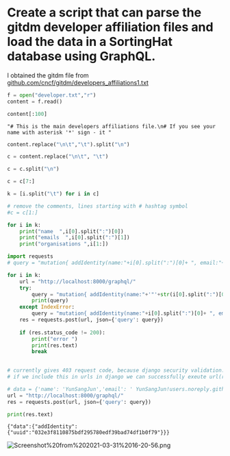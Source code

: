 # Create a script that can parse the gitdm developer affiliation files and load the data in a SortingHat database using GraphQL.

I obtained the gitdm file from [github.com/cncf/gitdm/developers_affiliations1.txt](https://github.com/cncf/gitdm/blob/master/developers_affiliations1.txt)


```python
f = open("developer.txt","r")
content = f.read()
```


```python
content[:100]
```




    "# This is the main developers affiliations file.\n# If you see your name with asterisk '*' sign - it "




```python
content.replace("\n\t","\t").split("\n")
```


```python
c = content.replace("\n\t", "\t")
```


```python
c = c.split("\n")
```


```python
c = c[7:]
```


```python
k = [i.split("\t") for i in c]
```


```python
# remove the comments, lines starting with # hashtag symbol 
#c = c[1:]
```


```python
for i in k:
    print("name  ",i[0].split(":")[0])
    print("emails  ",i[0].split(":")[1])
    print("organisations ",i[1:])
```


```python
import requests
# query = "mutation{ addIdentity(name:"+i[0].split(":")[0]+ ", email:"+ i[0].split(":")[1].split(",")[0]+ ",source:" + "git"+",username:"+ i[0].split(":")[0]+"){uuid}}"

for i in k:
    url = "http://localhost:8000/graphql/"
    try:
        query = "mutation{ addIdentity(name:"+'"'+str(i[0].split(":")[0])+'"'+", email:"+'"'+ i[0].split(":")[1].split(",")[0]+'"'+ ",source:" +'"'+ "git"+'"'+",username:"+'"'+str(i[0].split(":")[0])+'"'+"){uuid}}"
        print(query)
    except IndexError:
        query = "mutation{ addIdentity(name:"+i[0].split(":")[0]+ ", email:"+"na"+ ",source:" + "git"+",username:"+ i[0].split(":")[0]+"){uuid}}"
    res = requests.post(url, json={'query': query})
    
    if (res.status_code != 200):
        print("error ")
        print(res.text)
        break
    
```


```python
# currently gives 403 request code, because django security validation. 
# if we include this in urls in django we can successfully exeute url(r'^graphql', csrf_exempt(GraphQLView.as_view(graphiql=True))),
```


```python
# data = {'name': 'YunSangJun','email': ' YunSangJun!users.noreply.github.com',  'source': 'git', 'username': 'YunSangJun'}
url = "http://localhost:8000/graphql/"
res = requests.post(url, json={'query': query})
```


```python
print(res.text)
```

    {"data":{"addIdentity":{"uuid":"032e3f8110875bdf295780edf39bad74df1b0f79"}}}


![Screenshot%20from%202021-03-31%2016-20-56.png](7after.png)
